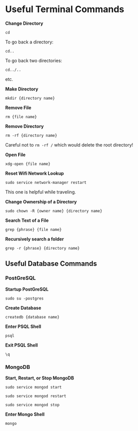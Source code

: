 # Useful Terminal Commands

**Change Directory**

`cd`

To go back a directory:

`cd..`

To go back two directories:

`cd../..`

etc.

**Make Directory**

`mkdir {directory name}`

**Remove File**

`rm {file name}`

**Remove Directory**

`rm -rf {directory name}`

Careful not to `rm -rf /` which would delete the root directory!

**Open File**

`xdg-open {file name}`

**Reset Wifi Network Lookup**

`sudo service network-manager restart`

This one is helpful while traveling.

**Change Ownership of a Directory**

`sudo chown -R {owner name} {directory name}`

**Search Text of a File**

`grep {phrase} {file name}`

**Recursively search a folder**

`grep -r {phrase} {directory name}`

## Useful Database Commands

### PostGreSQL

**Startup PostGreSQL**

`sudo su -postgres`

**Create Database**

`createdb {database name}`

**Enter PSQL Shell**

`psql`

**Exit PSQL Shell**

`\q`

### MongoDB

**Start, Restart, or Stop MongoDB**

`sudo service mongod start`

`sudo service mongod restart`

`sudo service mongod stop`

**Enter Mongo Shell**

`mongo`
